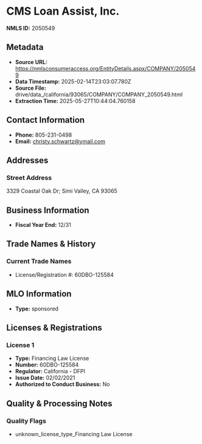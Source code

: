# CMS Loan Assist, Inc.

**NMLS ID:** 2050549

## Metadata
- **Source URL:** https://nmlsconsumeraccess.org/EntityDetails.aspx/COMPANY/2050549
- **Data Timestamp:** 2025-02-14T23:03:07.780Z
- **Source File:** drive/data_/california/93065/COMPANY/COMPANY_2050549.html
- **Extraction Time:** 2025-05-27T10:44:04.760158

## Contact Information
- **Phone:** 805-231-0498
- **Email:** christy.schwartz@ymail.com

## Addresses
### Street Address
3329 Coastal Oak Dr; Simi Valley, CA 93065

## Business Information
- **Fiscal Year End:** 12/31

## Trade Names & History
### Current Trade Names
- License/Registration #: 60DBO-125584

## MLO Information
- **Type:** sponsored

## Licenses & Registrations

### License 1
- **Type:** Financing Law License
- **Number:** 60DBO-125584
- **Regulator:** California - DFPI
- **Issue Date:** 02/02/2021
- **Authorized to Conduct Business:** No

## Quality & Processing Notes
### Quality Flags
- unknown_license_type_Financing Law License
